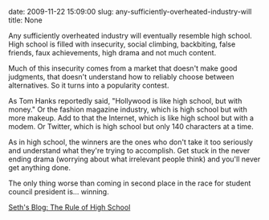 date: 2009-11-22 15:09:00
slug: any-sufficiently-overheated-industry-will
title: None

Any sufficiently overheated industry will eventually resemble high school. High school is filled with insecurity, social climbing, backbiting, false friends, faux achievements, high drama and not much content. 

Much of this insecurity comes from a market that doesn't make good judgments, that doesn't understand how to reliably choose between alternatives. So it turns into a popularity contest. 

As Tom Hanks reportedly said, "Hollywood is like high school, but with money." Or the fashion magazine industry, which is high school but with more makeup. Add to that the Internet, which is like high school but with a modem. Or Twitter, which is high school but only 140 characters at a time. 

As in high school, the winners are the ones who don't take it too seriously and understand what they're trying to accomplish. Get stuck in the never ending drama (worrying about what irrelevant people think) and you'll never get anything done. 

The only thing worse than coming in second place in the race for student council president is… winning.

[Seth's Blog: The Rule of High School](http://sethgodin.typepad.com/seths_blog/2009/10/the-rule-of-high-school.html)

